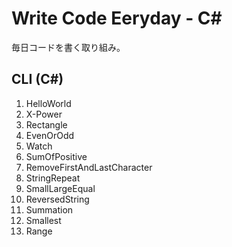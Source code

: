 # Write Code Eeryday - C#
毎日コードを書く取り組み。

## CLI (C#)
1. HelloWorld
2. X-Power
3. Rectangle
4. EvenOrOdd
5. Watch
6. SumOfPositive
7. RemoveFirstAndLastCharacter
8. StringRepeat
9. SmallLargeEqual
10. ReversedString
11. Summation
12. Smallest
13. Range